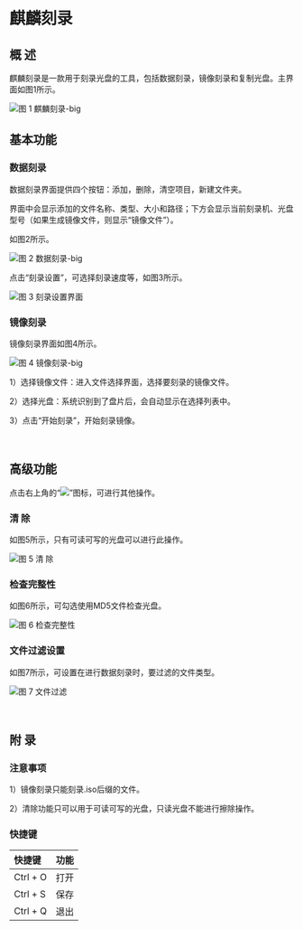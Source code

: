 # 麒麟刻录
## 概 述
麒麟刻录是一款用于刻录光盘的工具，包括数据刻录，镜像刻录和复制光盘。主界面如图1所示。

![图 1 麒麟刻录-big](image/1.png)
<br>

## 基本功能
### 数据刻录
数据刻录界面提供四个按钮：添加，删除，清空项目，新建文件夹。

界面中会显示添加的文件名称、类型、大小和路径；下方会显示当前刻录机、光盘型号（如果生成镜像文件，则显示“镜像文件”）。

如图2所示。

![图 2 数据刻录-big](image/2.png)

点击“刻录设置”，可选择刻录速度等，如图3所示。

![图 3 刻录设置界面](image/3.png)

### 镜像刻录
镜像刻录界面如图4所示。

![图 4 镜像刻录-big](image/4.png)

1）选择镜像文件：进入文件选择界面，选择要刻录的镜像文件。

2）选择光盘：系统识别到了盘片后，会自动显示在选择列表中。

3）点击“开始刻录”，开始刻录镜像。

<br>

## 高级功能
点击右上角的“![](image/icon1.png)”图标，可进行其他操作。

###  清 除
如图5所示，只有可读可写的光盘可以进行此操作。

![图 5 清 除](image/5.png)

### 检查完整性
如图6所示，可勾选使用MD5文件检查光盘。

![图 6 检查完整性](image/6.png)

### 文件过滤设置
如图7所示，可设置在进行数据刻录时，要过滤的文件类型。

![图 7 文件过滤](image/7.png)

<br>

## 附 录
### 注意事项
1）镜像刻录只能刻录.iso后缀的文件。

2）清除功能只可以用于可读可写的光盘，只读光盘不能进行擦除操作。

### 快捷键

| 快捷键 | 功能 |
| :------------ | :------------ | 
| Ctrl + O | 打开 |
| Ctrl + S | 保存 |	
| Ctrl + Q | 退出 |

